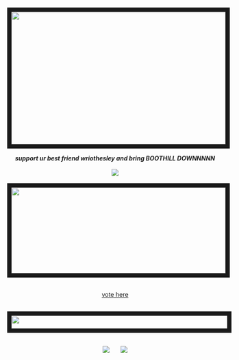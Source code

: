 <p align="center">
<img src="https://files.catbox.moe/0v69io.gif" width="500" height="309" border="10"/>
</p>
<p align="center">
<em><b> support ur best friend wriothesley and bring BOOTHILL DOWNNNNN</b></em><br><br>
 <img src="https://files.catbox.moe/ixbnsj.gif"/><br><br>
 <img src="https://camo.githubusercontent.com/be597b664706170e40c61fd518e45bfa9aff24c0b67203bc7b27c8b287ebd4d4/68747470733a2f2f66696c65732e636174626f782e6d6f652f3932767769642e676966" width="500" height="200" border="10"/> <br><br>
</p>

<div align="center">

 [vote here](https://twitter.com/ponytown_awards)
<br> <br>
</div>
 <p align="center">
<img src="https://64.media.tumblr.com/9c369ac8a98fe4503fa8860f45cfe979/eeedc803d1006329-01/s540x810/64301aafecee187be7719aaef4f1c0b6b976acb8.pnj" width="540" height="30" border="10"/>
  <br> <br>
</p>
 
<div align="center">
 
[![](https://files.catbox.moe/r0414x.png)](https://rentry.co/wriothesleyneuvillette)ㅤㅤ[![](https://files.catbox.moe/qdaeia.png)](https://meropide.123guestbook.com/)
<br> <br>
</div>


